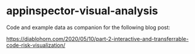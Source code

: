 # appinspector-visual-analysis

Code and example data as companion for the following blog post:  

https://diablohorn.com/2020/05/10/part-2-interactive-and-transferrable-code-risk-visualization/
